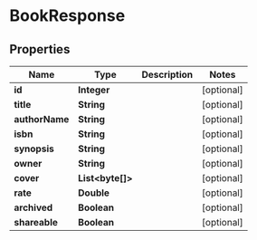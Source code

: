 

# BookResponse


## Properties

| Name | Type | Description | Notes |
|------------ | ------------- | ------------- | -------------|
|**id** | **Integer** |  |  [optional] |
|**title** | **String** |  |  [optional] |
|**authorName** | **String** |  |  [optional] |
|**isbn** | **String** |  |  [optional] |
|**synopsis** | **String** |  |  [optional] |
|**owner** | **String** |  |  [optional] |
|**cover** | **List&lt;byte[]&gt;** |  |  [optional] |
|**rate** | **Double** |  |  [optional] |
|**archived** | **Boolean** |  |  [optional] |
|**shareable** | **Boolean** |  |  [optional] |



